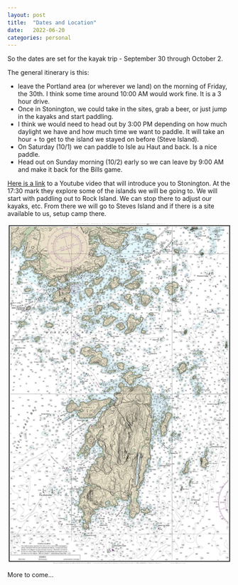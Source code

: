 ```yaml
---
layout: post
title:  "Dates and Location"
date:   2022-06-20
categories: personal
---
```


So the dates are set for the kayak trip - September 30 through October 2.

The general itinerary is this:
- leave the Portland area (or wherever we land) on the morning of Friday, the 30th. I think some time around 10:00 AM would work fine. It is a 3 hour drive.
- Once in Stonington, we could take in the sites, grab a beer, or just jump in the kayaks and start paddling.
- I think we would need to head out by 3:00 PM depending on how much daylight we have and how much time we want to paddle. It will take an hour + to get to the island we stayed on before (Steve Island).
- On Saturday (10/1) we can paddle to Isle au Haut and back. Is a nice paddle.
- Head out on Sunday morning (10/2) early so we can leave by 9:00 AM and make it back for the Bills game.

[Here is a link](https://youtu.be/yjMFoO26SA0) to a Youtube video that will introduce you to Stonington. At the 17:30 mark they explore some of the islands we will be going to. We will start with paddling out to Rock Island. We can stop there to adjust our kayaks, etc. From there we will go to Steves Island and if there is a site available to us, setup camp there.


![This place is great](/assets/img/stonington.png)


More to come...
